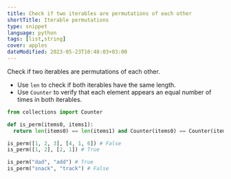 ```yaml
---
title: Check if two iterables are permutations of each other
shortTitle: Iterable permutations
type: snippet
language: python
tags: [list,string]
cover: apples
dateModified: 2023-05-23T10:48:03+03:00
---
```


Check if two iterables are permutations of each other.

- Use `len` to check if both iterables have the same length.
- Use `Counter` to verify that each element appears an equal number of times in both iterables.

```py
from collections import Counter

def is_perm(items0, items1):
  return len(items0) == len(items1) and Counter(items0) == Counter(items1)
```

```py
is_perm([1, 2, 3], [4, 1, 6]) # False
is_perm([1, 2], [2, 1]) # True

is_perm("dad", "add") # True
is_perm("snack", "track") # False
```
